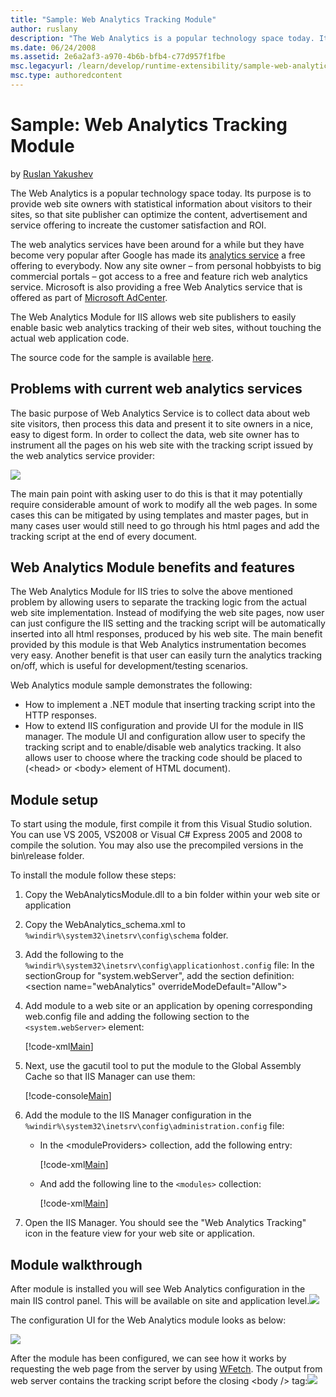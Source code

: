 ```yaml
---
title: "Sample: Web Analytics Tracking Module"
author: ruslany
description: "The Web Analytics is a popular technology space today. Its purpose is to provide web site owners with statistical information about visitors to their sites,..."
ms.date: 06/24/2008
ms.assetid: 2e6a2af3-a970-4b6b-bfb4-c77d957f1fbe
msc.legacyurl: /learn/develop/runtime-extensibility/sample-web-analytics-tracking-module
msc.type: authoredcontent
---
```

# Sample: Web Analytics Tracking Module

by [Ruslan Yakushev](https://github.com/ruslany)

The Web Analytics is a popular technology space today. Its purpose is to provide web site owners with statistical information about visitors to their sites, so that site publisher can optimize the content, advertisement and service offering to increate the customer satisfaction and ROI.

The web analytics services have been around for a while but they have become very popular after Google has made its [analytics service](https://www.google.com/analytics) a free offering to everybody. Now any site owner – from personal hobbyists to big commercial portals – got access to a free and feature rich web analytics service. Microsoft is also providing a free Web Analytics service that is offered as part of [Microsoft AdCenter](https://adcenter.microsoft.com/).

The Web Analytics Module for IIS allows web site publishers to easily enable basic web analytics tracking of their web sites, without touching the actual web application code.

The source code for the sample is available [here](sample-web-analytics-tracking-module/_static/sample-web-analytics-tracking-module-480-webanalyticsmodule1.zip "WebAnalyticsModule").

## Problems with current web analytics services

The basic purpose of Web Analytics Service is to collect data about web site visitors, then process this data and present it to site owners in a nice, easy to digest form. In order to collect the data, web site owner has to instrument all the pages on his web site with the tracking script issued by the web analytics service provider:

[![](sample-web-analytics-tracking-module/_static/image2.png)](sample-web-analytics-tracking-module/_static/image1.png)

The main pain point with asking user to do this is that it may potentially require considerable amount of work to modify all the web pages. In some cases this can be mitigated by using templates and master pages, but in many cases user would still need to go through his html pages and add the tracking script at the end of every document.

## Web Analytics Module benefits and features

The Web Analytics Module for IIS tries to solve the above mentioned problem by allowing users to separate the tracking logic from the actual web site implementation. Instead of modifying the web site pages, now user can just configure the IIS setting and the tracking script will be automatically inserted into all html responses, produced by his web site. The main benefit provided by this module is that Web Analytics instrumentation becomes very easy. Another benefit is that user can easily turn the analytics tracking on/off, which is useful for development/testing scenarios.

Web Analytics module sample demonstrates the following:

- How to implement a .NET module that inserting tracking script into the HTTP responses.
- How to extend IIS configuration and provide UI for the module in IIS manager. The module UI and configuration allow user to specify the tracking script and to enable/disable web analytics tracking. It also allows user to choose where the tracking code should be placed to (&lt;head&gt; or &lt;body&gt; element of HTML document).

## Module setup

To start using the module, first compile it from this Visual Studio solution. You can use VS 2005, VS2008 or Visual C# Express 2005 and 2008 to compile the solution. You may also use the precompiled versions in the bin\release folder.

To install the module follow these steps:

1. Copy the WebAnalyticsModule.dll to a bin folder within your web site or application
2. Copy the WebAnalytics\_schema.xml to `%windir%\system32\inetsrv\config\schema` folder.
3. Add the following to the `%windir%\system32\inetsrv\config\applicationhost.config` file: In the sectionGroup for "system.webServer", add the section definition: &lt;section name="webAnalytics" overrideModeDefault="Allow"&gt;
4. Add module to a web site or an application by opening corresponding web.config file and adding the following section to the `<system.webServer>` element:  

    [!code-xml[Main](sample-web-analytics-tracking-module/samples/sample1.xml)]
5. Next, use the gacutil tool to put the module to the Global Assembly Cache so that IIS Manager can use them:  

    [!code-console[Main](sample-web-analytics-tracking-module/samples/sample2.cmd)]
6. Add the module to the IIS Manager configuration in the `%windir%\system32\inetsrv\config\administration.config` file:  

    - In the &lt;moduleProviders&gt; collection, add the following entry:  

        [!code-xml[Main](sample-web-analytics-tracking-module/samples/sample3.xml)]
    - And add the following line to the `<modules>` collection:  

        [!code-xml[Main](sample-web-analytics-tracking-module/samples/sample4.xml)]
7. Open the IIS Manager. You should see the "Web Analytics Tracking" icon in the feature view for your web site or application.

## Module walkthrough

After module is installed you will see Web Analytics configuration in the main IIS control panel. This will be available on site and application level.[![](sample-web-analytics-tracking-module/_static/image4.png)](sample-web-analytics-tracking-module/_static/image3.png)

The configuration UI for the Web Analytics module looks as below:

![](sample-web-analytics-tracking-module/_static/image5.png)

After the module has been configured, we can see how it works by requesting the web page from the server by using [WFetch](https://www.microsoft.com/downloads/details.aspx?FamilyID=b134a806-d50e-4664-8348-da5c17129210&amp;displaylang=en). The output from web server contains the tracking script before the closing &lt;body /&gt; tag:![](sample-web-analytics-tracking-module/_static/image6.png)
